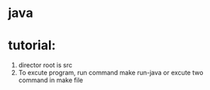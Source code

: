 # java
# tutorial:
1. director root is src
2. To excute program, run command make run-java or excute two command in make file